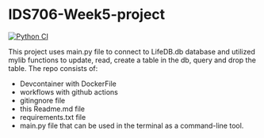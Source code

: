 # IDS706-Week5-project

[![Python CI](https://github.com/Nastiiasaenko/IDS706-Week1-project/actions/workflows/main.yml/badge.svg)](https://github.com/Nastiiasaenko/IDS706-Week1-project/actions/workflows/main.yml)

This project uses main.py file to connect to LifeDB.db database and utilized mylib functions to update, read, create a table in the db, query and drop the table. The repo consists of: 

* Devcontainer with DockerFile
* workflows with github actions
* gitingnore file
* this Readme.md file
* requirements.txt file
* main.py file  that can be used in the terminal as a command-line tool. 
